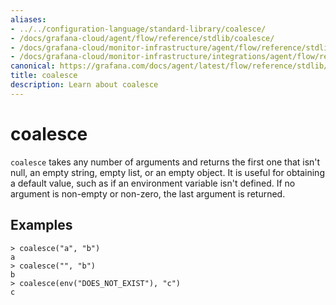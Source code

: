 ```yaml
---
aliases:
- ../../configuration-language/standard-library/coalesce/
- /docs/grafana-cloud/agent/flow/reference/stdlib/coalesce/
- /docs/grafana-cloud/monitor-infrastructure/agent/flow/reference/stdlib/coalesce/
- /docs/grafana-cloud/monitor-infrastructure/integrations/agent/flow/reference/stdlib/coalesce/
canonical: https://grafana.com/docs/agent/latest/flow/reference/stdlib/coalesce/
title: coalesce
description: Learn about coalesce
---
```


# coalesce

`coalesce` takes any number of arguments and returns the first one that isn't null, an empty string, empty list, or an empty object.
It is useful for obtaining a default value, such as if an environment variable isn't defined.
If no argument is non-empty or non-zero, the last argument is returned.

## Examples

```
> coalesce("a", "b")
a
> coalesce("", "b")
b
> coalesce(env("DOES_NOT_EXIST"), "c")
c
```
